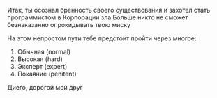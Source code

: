 Итак, ты осознал бренность своего существования и захотел стать программистом в Корпорации зла 
Больше никто не сможет безнаказанно опрокидывать твою миску 

На этом непростом пути тебе предстоит пройти через многое: 
1. Обычная (normal)
2. Высокая (hard)
3. Эксперт  (expert)
4. Покаяние (penitent)

Диего, дорогой мой друг                                                                                       